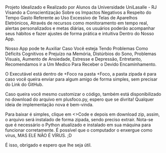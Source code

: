 Projeto Idealizado e Realizado por Alunos da Universidade UniLasalle - RJ 
Visando a Conscientização Sobre os Impactos Negativos a Respeito do Tempo Gasto 
Referente ao Uso Excessivo de Telas de Aparelhos Eletrónicos, 
Através de recursos como monitoramento em tempo real, alertas personalizados e 
metas diárias, os usuários poderão acompanhar seus hábitos e fazer ajustes de 
forma prática e intuitiva Dentro do Nosso App.

Nosso App pode te Auxiliar Caso Você esteja Tendo Problemas Como Déficits 
Cognitivos e Prejuízo na Memória, Distúrbios do Sono, Problemas Visuais, 
Aumento de Ansiedade, Estresse e Depressão, Entretanto, Recomendamos ir a 
Um Medico Para Receber o Devido Encaminhamento.

O Executável está dentro de +Foco na pasta +Foco, a pasta zipada
é para caso você queira enviar para algum amigo de forma simples,
sem precisar do Link do GitHub.

Caso queira você mesmo customizar o código, também está disponibilizado
no download do arquivo em plusfoco.py, espero que se divrita! Qualquer
ideia de implementação nova é bem-vinda.

Para baixar é simples, clique em <>Code e depois em download zip,
assim, o arquivo será instalado de forma zipada, sendo preciso extrair.
Nota-se que é necessário o Python atualizado e instalado em sua máquina
para funcionar corretamente. É possível que o computador o enxergue como vírus, 
MAS ELE NÃO É VÍRUS. ;D 

É isso, obrigado e espero que lhe seja útil.
